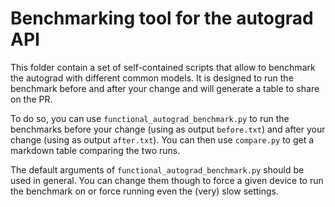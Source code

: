 # Benchmarking tool for the autograd API

This folder contain a set of self-contained scripts that allow to benchmark the autograd with different common models.
It is designed to run the benchmark before and after your change and will generate a table to share on the PR.

To do so, you can use `functional_autograd_benchmark.py` to run the benchmarks before your change (using as output `before.txt`) and after your change (using as output `after.txt`).
You can then use `compare.py` to get a markdown table comparing the two runs.

The default arguments of `functional_autograd_benchmark.py` should be used in general. You can change them though to force a given device to run the benchmark on or force running even the (very) slow settings.
